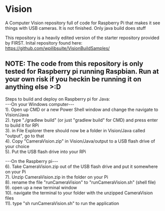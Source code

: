 # Vision
A Computer Vision repository full of code for Raspberry Pi that makes it see things with USB cameras. It is not finished. Only java build does stuff

This repository is a heavily edited version of the starter repository provided by FIRST. Inital repository found here: https://github.com/wpilibsuite/VisionBuildSamples/

NOTE: The code from this repository is only tested for Raspberry pi running Raspbian. Run at your own risk if you heckin be running it on anything else >:D
----------------------------
Steps to build and deploy on Raspberry pi for Java:<br>
  ---On your Windows computer---<br>
1). Open up CMD or a new Power Shell window and change the navigate to Vision/Java<br>
2). type "./gradlew build" (or just "gradlew build" for CMD) and press enter to build it for RPi<br>
3). in File Explorer there should now be a folder in Vision/Java called "output", go to that<br>
4). Copy "CameraVision.zip" in Vision/Java/output to a USB flash drive of your choice<br>
5). Put the USB flash drive into your RPi<br>

 ---On the Raspberry pi---<br>
6). Take CameraVision.zip out of the USB flash drive and put it somewhere on your Pi<br>
7). Unzip CameraVision.zip in the folder on your Pi<br>
8). rename the file "runCameraVision" to "runCameraVision.sh" (shell file)<br>
9). open up a new terminal window<br>
10). navigate the terminal to your folder with the unzipped CameraVision files<br>
11). type "sh runCameraVision.sh" to run the application<br>
